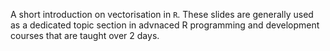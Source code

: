 A short introduction on vectorisation in `R`. 
These slides are generally used as a dedicated topic section in advnaced R programming and development courses that are taught over 2 days. 
